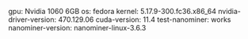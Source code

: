 gpu: Nvidia 1060 6GB
os: fedora
kernel: 5.17.9-300.fc36.x86_64
nvidia-driver-version: 470.129.06
cuda-version: 11.4
test-nanominer: works
nanominer-version: nanominer-linux-3.6.3
